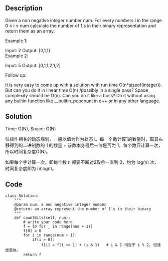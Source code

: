 ## Description

Given a non negative integer number num. For every numbers i in the range 0 ≤ i ≤ num calculate the number of 1's in their binary representation and return them as an array.

Example 1:

Input: 2
Output: [0,1,1]  
Example 2:

Input: 5
Output: [0,1,1,2,1,2]

Follow up:

It is very easy to come up with a solution with run time O(n*sizeof(integer)). But can you do it in linear time O(n) /possibly in a single pass?
Space complexity should be O(n).
Can you do it like a boss? Do it without using any builtin function like __builtin_popcount in c++ or in any other language.

## Solution

Time: O(N), Space: O(N)  

位操作相关的动态规划，一般以值为作为状态 i。每一个数计算1的数量时，取其右移得到的二进制数的 1 的数量 + 该数本身最后一位是否为 1。每个数只计算一次，所以时间复杂度O(N)。  

如果每个字计算一次，即每个数 n 都要不断对2取余一直到 0，约为 log(n) 次，时间复杂度即为 n(logn)。  

## Code

    class Solution:
        """
        @param num: a non negative integer number
        @return: an array represent the number of 1's in their binary
        """
        def countBits(self, num):
            # write your code here
            f = [0 for _ in range(num + 1)]
            f[0] = 0
            for i in range(num + 1):
                if(i > 0):
                    f[i] = f[i >> 1] + (i & 1)   # i & 1 相当于 i % 2, 但速度更快。
            return f
